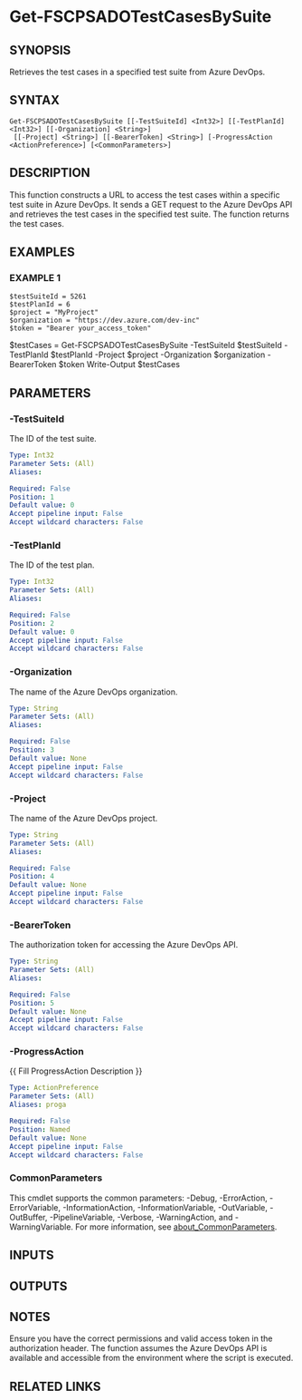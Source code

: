 ﻿---
external help file: fscps.tools-help.xml
Module Name: fscps.tools
online version:
schema: 2.0.0
---

# Get-FSCPSADOTestCasesBySuite

## SYNOPSIS
Retrieves the test cases in a specified test suite from Azure DevOps.

## SYNTAX

```
Get-FSCPSADOTestCasesBySuite [[-TestSuiteId] <Int32>] [[-TestPlanId] <Int32>] [[-Organization] <String>]
 [[-Project] <String>] [[-BearerToken] <String>] [-ProgressAction <ActionPreference>] [<CommonParameters>]
```

## DESCRIPTION
This function constructs a URL to access the test cases within a specific test suite in Azure DevOps.
It sends a GET request to the Azure DevOps API and retrieves the test cases in the specified test suite.
The function returns the test cases.

## EXAMPLES

### EXAMPLE 1
```
$testSuiteId = 5261
$testPlanId = 6
$project = "MyProject"
$organization = "https://dev.azure.com/dev-inc"
$token = "Bearer your_access_token"
```

$testCases = Get-FSCPSADOTestCasesBySuite -TestSuiteId $testSuiteId -TestPlanId $testPlanId -Project $project -Organization $organization -BearerToken $token
Write-Output $testCases

## PARAMETERS

### -TestSuiteId
The ID of the test suite.

```yaml
Type: Int32
Parameter Sets: (All)
Aliases:

Required: False
Position: 1
Default value: 0
Accept pipeline input: False
Accept wildcard characters: False
```

### -TestPlanId
The ID of the test plan.

```yaml
Type: Int32
Parameter Sets: (All)
Aliases:

Required: False
Position: 2
Default value: 0
Accept pipeline input: False
Accept wildcard characters: False
```

### -Organization
The name of the Azure DevOps organization.

```yaml
Type: String
Parameter Sets: (All)
Aliases:

Required: False
Position: 3
Default value: None
Accept pipeline input: False
Accept wildcard characters: False
```

### -Project
The name of the Azure DevOps project.

```yaml
Type: String
Parameter Sets: (All)
Aliases:

Required: False
Position: 4
Default value: None
Accept pipeline input: False
Accept wildcard characters: False
```

### -BearerToken
The authorization token for accessing the Azure DevOps API.

```yaml
Type: String
Parameter Sets: (All)
Aliases:

Required: False
Position: 5
Default value: None
Accept pipeline input: False
Accept wildcard characters: False
```

### -ProgressAction
{{ Fill ProgressAction Description }}

```yaml
Type: ActionPreference
Parameter Sets: (All)
Aliases: proga

Required: False
Position: Named
Default value: None
Accept pipeline input: False
Accept wildcard characters: False
```

### CommonParameters
This cmdlet supports the common parameters: -Debug, -ErrorAction, -ErrorVariable, -InformationAction, -InformationVariable, -OutVariable, -OutBuffer, -PipelineVariable, -Verbose, -WarningAction, and -WarningVariable. For more information, see [about_CommonParameters](http://go.microsoft.com/fwlink/?LinkID=113216).

## INPUTS

## OUTPUTS

## NOTES
Ensure you have the correct permissions and valid access token in the authorization header.
The function assumes the Azure DevOps API is available and accessible from the environment where the script is executed.

## RELATED LINKS
